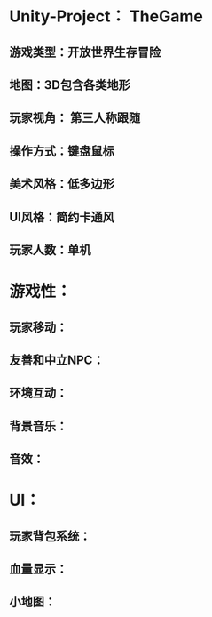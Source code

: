 # Unity-Project： TheGame

## 游戏类型：开放世界生存冒险

## 地图：3D包含各类地形

## 玩家视角： 第三人称跟随

## 操作方式：键盘鼠标

## 美术风格：低多边形

## UI风格：简约卡通风

## 玩家人数：单机

# 游戏性：

## 玩家移动：

## 友善和中立NPC：

## 环境互动：

## 背景音乐：

## 音效：

# UI：

## 玩家背包系统：

## 血量显示：

## 小地图：
